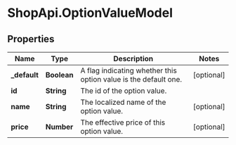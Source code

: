 # ShopApi.OptionValueModel

## Properties
Name | Type | Description | Notes
------------ | ------------- | ------------- | -------------
**_default** | **Boolean** | A flag indicating whether this option value is the default one. | [optional] 
**id** | **String** | The id of the option value. | 
**name** | **String** | The localized name of the option value. | [optional] 
**price** | **Number** | The effective price of this option value. | [optional] 


